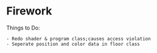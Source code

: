 # Firework

Things to Do:

	- Redo shader & program class;causes access violation 
	- Seperate position and color data in floor class